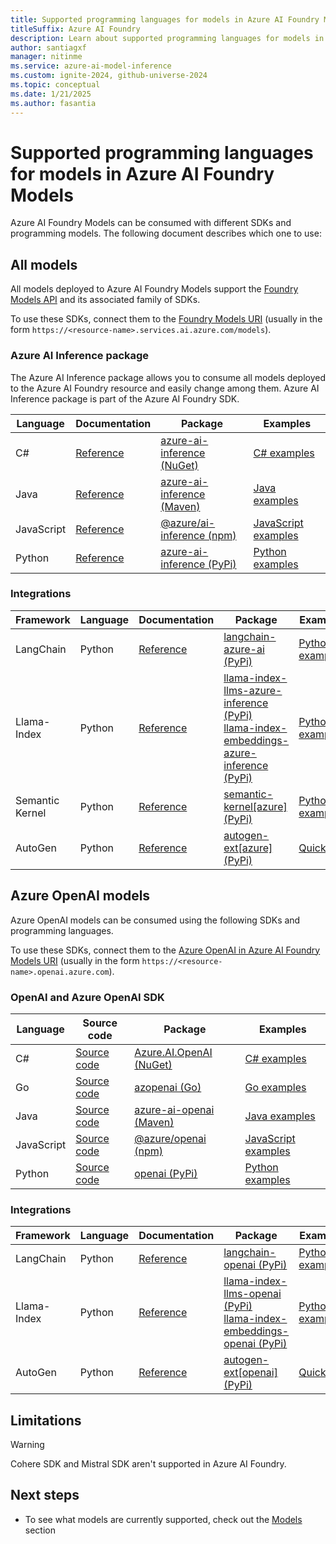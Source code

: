 ```yaml
---
title: Supported programming languages for models in Azure AI Foundry Models
titleSuffix: Azure AI Foundry
description: Learn about supported programming languages for models in Azure AI Foundry Models
author: santiagxf
manager: nitinme
ms.service: azure-ai-model-inference
ms.custom: ignite-2024, github-universe-2024
ms.topic: conceptual
ms.date: 1/21/2025
ms.author: fasantia
---
```


# Supported programming languages for models in Azure AI Foundry Models

Azure AI Foundry Models can be consumed with different SDKs and programming models. The following document describes which one to use:

## All models

All models deployed to Azure AI Foundry Models support the [Foundry Models API](https://aka.ms/azureai/modelinference) and its associated family of SDKs.

To use these SDKs, connect them to the [Foundry Models URI](concepts/endpoints.md#azure-ai-inference-endpoint) (usually in the form `https://<resource-name>.services.ai.azure.com/models`).

### Azure AI Inference package

The Azure AI Inference package allows you to consume all models deployed to the Azure AI Foundry resource and easily change among them. Azure AI Inference package is part of the Azure AI Foundry SDK.

| Language   | Documentation | Package | Examples |
|------------|---------|-----|-------|
| C#         | [Reference](https://aka.ms/azsdk/azure-ai-inference/csharp/reference) | [azure-ai-inference (NuGet)](https://www.nuget.org/packages/Azure.AI.Inference/) | [C# examples](https://aka.ms/azsdk/azure-ai-inference/csharp/samples)       |
| Java       | [Reference](https://aka.ms/azsdk/azure-ai-inference/java/reference) | [azure-ai-inference (Maven)](https://central.sonatype.com/artifact/com.azure/azure-ai-inference/) | [Java examples](https://github.com/Azure/azure-sdk-for-java/tree/main/sdk/ai/azure-ai-inference/src/samples) |
| JavaScript | [Reference](/javascript/api/@azure-rest/ai-inference) | [@azure/ai-inference (npm)](https://www.npmjs.com/package/@azure/ai-inference) | [JavaScript examples](https://github.com/Azure/azure-sdk-for-js/tree/main/sdk/ai/ai-inference-rest/samples) |
| Python     | [Reference](https://aka.ms/azsdk/azure-ai-inference/python/reference) | [azure-ai-inference (PyPi)](https://pypi.org/project/azure-ai-inference/) | [Python examples](https://github.com/Azure/azure-sdk-for-python/tree/main/sdk/ai/azure-ai-inference/samples) |


### Integrations

| Framework   | Language   | Documentation | Package | Examples |
| ----------- |------------|---------|-----|-------|
| LangChain   | Python     | [Reference](https://python.langchain.com/docs/integrations/providers/microsoft) | [langchain-azure-ai (PyPi)](https://pypi.org/project/langchain-azure-ai/) | [Python examples](https://github.com/Azure-Samples/azureai-samples/tree/main/scenarios/langchain) |
| Llama-Index | Python     | [Reference](https://aka.ms/azsdk/azure-ai-inference/python/reference) | [llama-index-llms-azure-inference (PyPi)](https://pypi.org/project/llama-index-llms-azure-inference/) <br /> [llama-index-embeddings-azure-inference (PyPi)](https://pypi.org/project/llama-index-embeddings-azure-inference/) | [Python examples](https://github.com/Azure-Samples/azureai-samples/tree/main/scenarios/llama-index) |
| Semantic Kernel | Python     | [Reference](/semantic-kernel/overview) | [semantic-kernel[azure] (PyPi)](https://pypi.org/project/semantic-kernel/) | [Python examples](../../ai-studio/how-to/develop/semantic-kernel.md) |
| AutoGen     | Python     | [Reference](https://microsoft.github.io/autogen/stable/reference/python/autogen_ext.models.azure.html#autogen_ext.models.azure.AzureAIChatCompletionClient)  | [autogen-ext[azure] (PyPi)](https://pypi.org/project/autogen-ext/) | [Quickstart](https://microsoft.github.io/autogen/stable/user-guide/agentchat-user-guide/quickstart.html) |


## Azure OpenAI models

Azure OpenAI models can be consumed using the following SDKs and programming languages.

To use these SDKs, connect them to the [Azure OpenAI in Azure AI Foundry Models URI](concepts/endpoints.md#azure-openai-inference-endpoint) (usually in the form `https://<resource-name>.openai.azure.com`).

### OpenAI and Azure OpenAI SDK

| Language   | Source code | Package | Examples |
|------------|---------|-----|-------|
| C#         | [Source code](https://github.com/Azure/azure-sdk-for-net/tree/main/sdk/openai/Azure.AI.OpenAI) | [Azure.AI.OpenAI (NuGet)](https://www.nuget.org/packages/Azure.AI.OpenAI/) | [C# examples](https://github.com/Azure/azure-sdk-for-net/blob/main/sdk/openai/Azure.AI.OpenAI/tests/Samples)       |
| Go         | [Source code](https://github.com/Azure/azure-sdk-for-go/tree/main/sdk/ai/azopenai) | [azopenai (Go)](https://pkg.go.dev/github.com/Azure/azure-sdk-for-go/sdk/ai/azopenai)| [Go examples](https://pkg.go.dev/github.com/Azure/azure-sdk-for-go/sdk/ai/azopenai#pkg-examples) |
| Java       | [Source code](https://github.com/Azure/azure-sdk-for-java/tree/main/sdk/openai/azure-ai-openai) | [azure-ai-openai (Maven)](https://central.sonatype.com/artifact/com.azure/azure-ai-openai/) | [Java examples](https://github.com/Azure/azure-sdk-for-java/tree/main/sdk/openai/azure-ai-openai/src/samples) |
| JavaScript | [Source code](https://github.com/Azure/azure-sdk-for-js/tree/main/sdk/openai/openai) | [@azure/openai (npm)](https://www.npmjs.com/package/@azure/openai) | [JavaScript examples](https://github.com/Azure/azure-sdk-for-js/tree/main/sdk/openai/openai/samples/) |
| Python     | [Source code](https://github.com/openai/openai-python) | [openai (PyPi)](https://pypi.org/project/openai/) | [Python examples](https://github.com/openai/openai-cookbook) |

### Integrations

| Framework   | Language   | Documentation | Package | Examples |
| ----------- |------------|---------|-----|-------|
| LangChain   | Python     | [Reference](https://python.langchain.com/docs/integrations/providers/microsoft) | [langchain-openai (PyPi)](https://pypi.org/project/langchain-openai/) | [Python examples](https://github.com/Azure-Samples/azureai-samples/tree/main/scenarios/langchain) |
| Llama-Index | Python     | [Reference](https://aka.ms/azsdk/azure-ai-inference/python/reference) | [llama-index-llms-openai (PyPi)](https://pypi.org/project/llama-index-llms-openai/) <br /> [llama-index-embeddings-openai (PyPi)](https://pypi.org/project/llama-index-embeddings-openai/) | [Python examples](https://github.com/Azure-Samples/azureai-samples/tree/main/scenarios/llama-index) |
| AutoGen     | Python     | [Reference](https://microsoft.github.io/autogen/stable/reference/python/autogen_ext.models.openai.html)  | [autogen-ext[openai] (PyPi)](https://pypi.org/project/autogen-ext/) | [Quickstart](https://microsoft.github.io/autogen/stable/user-guide/agentchat-user-guide/quickstart.html) |

## Limitations

> [!WARNING]
> Cohere SDK and Mistral SDK aren't supported in Azure AI Foundry.

## Next steps

- To see what models are currently supported, check out the [Models](./concepts/models.md) section
